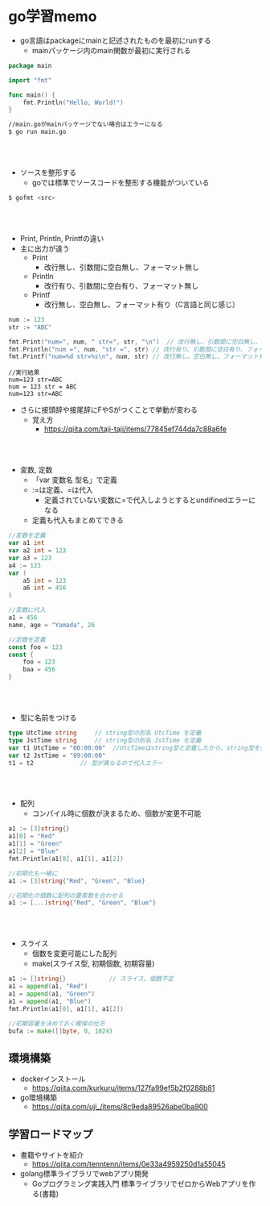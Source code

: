 # go学習memo
- go言語はpackageにmainと記述されたものを最初にrunする
    - mainパッケージ内のmain関数が最初に実行される

```go
package main

import "fmt"

func main() {
    fmt.Println("Hello, World!")
}
```

```bash
//main.goがmainパッケージでない場合はエラーになる
$ go run main.go
```

<br></br>

- ソースを整形する
    - goでは標準でソースコードを整形する機能がついている

```bash
$ gofmt <src>
```

<br></br>

- Print, Println, Printfの違い
- 主に出力が違う
    - Print
        - 改行無し、引数間に空白無し、フォーマット無し
    - Println
        - 改行有り、引数間に空白有り、フォーマット無し
    - Printf
        - 改行無し、空白無し、フォーマット有り（C言語と同じ感じ）

```go
num := 123
str := "ABC"

fmt.Print("num=", num, " str=", str, "\n")	// 改行無し、引数間に空白無し、フォーマット無し
fmt.Println("num =", num, "str =", str)	// 改行有り、引数間に空白有り、フォーマット無し
fmt.Printf("num=%d str=%s\n", num, str)	// 改行無し、空白無し、フォーマット有り
```

```
//実行結果
num=123 str=ABC
num = 123 str = ABC
num=123 str=ABC
```

- さらに接頭辞や接尾辞にFやSがつくことで挙動が変わる
    - 覚え方
        - https://qiita.com/taji-taji/items/77845ef744da7c88a6fe

<br></br>

- 変数, 定数
    - 「var 変数名 型名」で定義
    - :=は定義、=は代入
        - 定義されていない変数に=で代入しようとするとundifinedエラーになる
    - 定義も代入もまとめてできる

```go
//変数を定義
var a1 int
var a2 int = 123
var a3 = 123
a4 := 123
var (
    a5 int = 123
    a6 int = 456
)

//変数に代入
a1 = 456
name, age = "Yamada", 26

//定数を定義
const foo = 123
const {
    foo = 123
    baa = 456
}
```

<br></br>

- 型に名前をつける

```go
type UtcTime string		// string型の別名 UtcTime を定義
type JstTime string		// string型の別名 JstTime を定義
var t1 UtcTime = "00:00:00"  //UtcTimeはstring型と定義したから、string型を代入している
var t2 JstTime = "09:00:00"
t1 = t2				// 型が異なるので代入エラー
```

<br></br>

- 配列
    - コンパイル時に個数が決まるため、個数が変更不可能

```go
a1 := [3]string{}
a1[0] = "Red"
a1[1] = "Green"
a1[2] = "Blue"
fmt.Println(a1[0], a1[1], a1[2])

//初期化も一緒に
a1 := [3]string{"Red", "Green", "Blue}

//初期化の個数に配列の要素数を合わせる
a1 := [...]string{"Red", "Green", "Blue"}
```

<br></br>

- スライス
    - 個数を変更可能にした配列
    - make(スライス型, 初期個数, 初期容量) 

```go
a1 := []string{}			// スライス。個数不定
a1 = append(a1, "Red")
a1 = append(a1, "Green")
a1 = append(a1, "Blue")
fmt.Println(a1[0], a1[1], a1[2])

//初期容量を決めておく確保の仕方
bufa := make([]byte, 0, 1024)
```

## 環境構築
- dockerインストール
    - https://qiita.com/kurkuru/items/127fa99ef5b2f0288b81
- go環境構築
    - https://qiita.com/uji_/items/8c9eda89526abe0ba900

## 学習ロードマップ
- 書籍やサイトを紹介
    - https://qiita.com/tenntenn/items/0e33a4959250d1a55045
- golang標準ライブラリでwebアプリ開発
    - Goプログラミング実践入門 標準ライブラリでゼロからWebアプリを作る(書籍)

